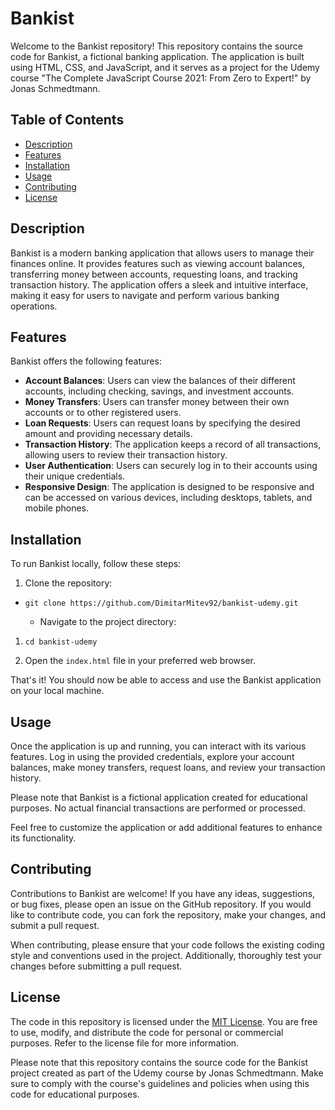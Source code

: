 Bankist
=======

Welcome to the Bankist repository! This repository contains the source code for Bankist, a fictional banking application. The application is built using HTML, CSS, and JavaScript, and it serves as a project for the Udemy course "The Complete JavaScript Course 2021: From Zero to Expert!" by Jonas Schmedtmann.

Table of Contents
-----------------

-   [Description](https://chat.openai.com/#description)
-   [Features](https://chat.openai.com/#features)
-   [Installation](https://chat.openai.com/#installation)
-   [Usage](https://chat.openai.com/#usage)
-   [Contributing](https://chat.openai.com/#contributing)
-   [License](https://chat.openai.com/#license)

Description
-----------

Bankist is a modern banking application that allows users to manage their finances online. It provides features such as viewing account balances, transferring money between accounts, requesting loans, and tracking transaction history. The application offers a sleek and intuitive interface, making it easy for users to navigate and perform various banking operations.

Features
--------

Bankist offers the following features:

-   **Account Balances**: Users can view the balances of their different accounts, including checking, savings, and investment accounts.
-   **Money Transfers**: Users can transfer money between their own accounts or to other registered users.
-   **Loan Requests**: Users can request loans by specifying the desired amount and providing necessary details.
-   **Transaction History**: The application keeps a record of all transactions, allowing users to review their transaction history.
-   **User Authentication**: Users can securely log in to their accounts using their unique credentials.
-   **Responsive Design**: The application is designed to be responsive and can be accessed on various devices, including desktops, tablets, and mobile phones.

Installation
------------

To run Bankist locally, follow these steps:

1.  Clone the repository:

-   `git clone https://github.com/DimitarMitev92/bankist-udemy.git`

    -   Navigate to the project directory:

1.  `cd bankist-udemy`

2.  Open the `index.html` file in your preferred web browser.

That's it! You should now be able to access and use the Bankist application on your local machine.

Usage
-----

Once the application is up and running, you can interact with its various features. Log in using the provided credentials, explore your account balances, make money transfers, request loans, and review your transaction history.

Please note that Bankist is a fictional application created for educational purposes. No actual financial transactions are performed or processed.

Feel free to customize the application or add additional features to enhance its functionality.

Contributing
------------

Contributions to Bankist are welcome! If you have any ideas, suggestions, or bug fixes, please open an issue on the GitHub repository. If you would like to contribute code, you can fork the repository, make your changes, and submit a pull request.

When contributing, please ensure that your code follows the existing coding style and conventions used in the project. Additionally, thoroughly test your changes before submitting a pull request.

License
-------

The code in this repository is licensed under the [MIT License](https://github.com/DimitarMitev92/bankist-udemy/blob/master/LICENSE). You are free to use, modify, and distribute the code for personal or commercial purposes. Refer to the license file for more information.

Please note that this repository contains the source code for the Bankist project created as part of the Udemy course by Jonas Schmedtmann. Make sure to comply with the course's guidelines and policies when using this code for educational purposes.
